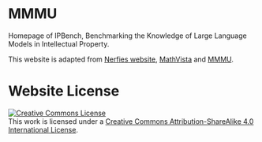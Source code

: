 # MMMU
Homepage of IPBench, Benchmarking the Knowledge of Large Language Models in Intellectual Property. 

This website is adapted from [Nerfies website](https://nerfies.github.io), [MathVista](https://mathvista.github.io/) and [MMMU](https://mmmu-benchmark.github.io/).

# Website License
<a rel="license" href="http://creativecommons.org/licenses/by-sa/4.0/"><img alt="Creative Commons License" style="border-width:0" src="https://i.creativecommons.org/l/by-sa/4.0/88x31.png" /></a><br />This work is licensed under a <a rel="license" href="http://creativecommons.org/licenses/by-sa/4.0/">Creative Commons Attribution-ShareAlike 4.0 International License</a>.
